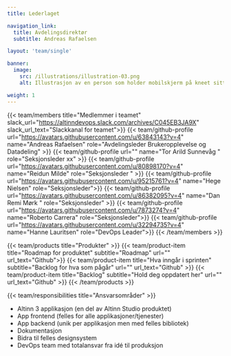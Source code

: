 ```yaml
---
title: Lederlaget

navigation_link:
  title: Avdelingsdirektør
  subtitle: Andreas Rafaelsen

layout: 'team/single'

banner:
  image:
    src: /illustrations/illustration-03.png
    alt: Illustrasjon av en person som holder mobilskjerm på kneet sitt

weight: 1
---
```


{{< team/members title="Medlemmer i teamet" slack_url="https://altinndevops.slack.com/archives/C045EB3JA9X" slack_url_text="Slackkanal for teamet">}}
{{< team/github-profile url="https://avatars.githubusercontent.com/u/63843143?v=4" name="Andreas Rafaelsen" role="Avdelingsleder Brukeropplevelse og Datadeling" >}}
{{< team/github-profile url="" name="Tor Arild Sunnevåg " role="Seksjonsleder xx" >}}
{{< team/github-profile url="https://avatars.githubusercontent.com/u/80898170?v=4" name="Reidun Milde" role="Seksjonsleder " >}}
{{< team/github-profile url="https://avatars.githubusercontent.com/u/95215761?v=4" name="Hege Nielsen" role="Seksjonsleder">}}
{{< team/github-profile url="https://avatars.githubusercontent.com/u/86382095?v=4" name="Dan Remi Mørk " role="Seksjonsleder" >}}
{{< team/github-profile url="https://avatars.githubusercontent.com/u/7873274?v=4" name="Roberto Carrera" role="Seksjonsleder">}}
{{< team/github-profile url="https://avatars.githubusercontent.com/u/32294735?v=4" name="Hanne Lauritsen" role="DevOps Leader">}}
{{< /team/members >}}

{{< team/products title="Produkter" >}}
{{< team/product-item title="Roadmap for produktet" subtitle="Roadmap" url="" url_text="Github">}}
{{< team/product-item title="Hva inngår i sprinten" subtitle="Backlog for hva som pågår" url="" url_text="Github" >}}
{{< team/product-item title="Backlog" subtitle="Hold deg oppdatert her" url="" url_text="Github" >}}
{{< /team/products >}}

{{< team/responsibilities title="Ansvarsområder" >}}

- Altinn 3 applikasjon (en del av Altinn Studio produktet)
- App frontend (felles for alle applikasjoner/tjenester)
- App backend (unik per applikasjon men med felles bibliotek)
- Dokumentasjon
- Bidra til felles designsystem
- DevOps team med totalansvar fra idé til produksjon
